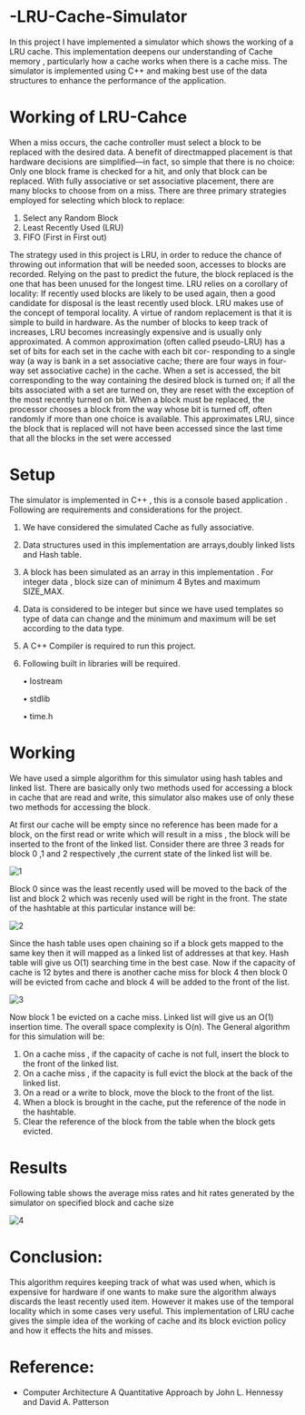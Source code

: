 # -LRU-Cache-Simulator
In this project I have implemented a simulator which shows the working of a LRU cache. This implementation
deepens our understanding of Cache memory , particularly how a cache works when there is a cache miss. The simulator
is implemented using C++ and making best use of the data structures to enhance the performance of the application.

# Working of LRU-Cahce
When a miss occurs, the cache controller must select a block to be replaced with the desired data. A benefit of directmapped placement is that hardware decisions are simplified—in fact, so simple that there is no choice: Only one block
frame is checked for a hit, and only that block can be replaced. With fully associative or set associative placement, there
are many blocks to choose from on a miss. There are three primary strategies employed for selecting which block to
replace:

1. Select any Random Block
2. Least Recently Used (LRU)
3. FIFO (First in First out)

The strategy used in this project is LRU, in order to reduce the chance of throwing out information that will be needed
soon, accesses to blocks are recorded. Relying on the past to predict the future, the block replaced is the one that has been
unused for the longest time. LRU relies on a corollary of locality: If recently used blocks are likely to be used again, then
a good candidate for disposal is the least recently used block. LRU makes use of the concept of temporal locality.
A virtue of random replacement is that it is simple to build in hardware. As the number of blocks to keep track of
increases, LRU becomes increasingly expensive and is usually only approximated. A common approximation (often
called pseudo-LRU) has a set of bits for each set in the cache with each bit cor- responding to a single way (a way is bank
in a set associative cache; there are four ways in four-way set associative cache) in the cache. When a set is accessed, the
bit corresponding to the way containing the desired block is turned on; if all the bits associated with a set are turned on,
they are reset with the exception of the most recently turned on bit. When a block must be replaced, the processor chooses
a block from the way whose bit is turned off, often randomly if more than one choice is available. This approximates
LRU, since the block that is replaced will not have been accessed since the last time that all the blocks in the set were
accessed

# Setup
The simulator is implemented in C++ , this is a console based application . Following are requirements and
considerations for the project.
1. We have considered the simulated Cache as fully associative.
2. Data structures used in this implementation are arrays,doubly linked lists and Hash table.
3. A block has been simulated as an array in this implementation . For integer data , block size can of minimum 4
Bytes and maximum SIZE_MAX.
4. Data is considered to be integer but since we have used templates so type of data can change and the minimum
and maximum will be set according to the data type.
5. A C++ Compiler is required to run this project.
6. Following built in libraries will be required.
  
    • Iostream
  
    • stdlib
  
    • time.h

# Working
We have used a simple algorithm for this simulator using hash tables and linked list. There are basically only two
methods used for accessing a block in cache that are read and write, this simulator also makes use of only these two
methods for accessing the block.

At first our cache will be empty since no reference has been made for a block, on the first read or write which will result
in a miss , the block will be inserted to the front of the linked list. Consider there are three 3 reads for block 0 ,1 and 2
respectively ,the current state of the linked list will be.

![1](https://user-images.githubusercontent.com/50051546/91594577-8fbd0480-e97b-11ea-93e8-44a3d928595f.png)

Block 0 since was the least recently used will be moved to the back of the list and block 2 which was recenly used will
be right in the front. The state of the hashtable at this particular instance will be:

![2](https://user-images.githubusercontent.com/50051546/91594668-b54a0e00-e97b-11ea-98c8-8bc08ed49b96.png)

Since the hash table uses open chaining so if a block gets mapped to the same key then it will mapped as a linked list of
addresses at that key. Hash table will give us O(1) searching time in the best case. Now if the capacity of cache is 12
bytes and there is another cache miss for block 4 then block 0 will be evicted from cache and block 4 will be added to
the front of the list.

![3](https://user-images.githubusercontent.com/50051546/91594809-efb3ab00-e97b-11ea-9271-81fee8106fdc.png)

Now block 1 be evicted on a cache miss. Linked list will give us an O(1) insertion time.
The overall space complexity is O(n). The General algorithm for this simulation will be:

1. On a cache miss , if the capacity of cache is not full, insert the block to the front of the linked list.
2. On a cache miss , if the capacity is full evict the block at the back of the linked list.
3. On a read or a write to block, move the block to the front of the list.
4. When a block is brought in the cache, put the reference of the node in the hashtable.
5. Clear the reference of the block from the table when the block gets evicted.

# Results
Following table shows the average miss rates and hit rates generated by the simulator on specified block and cache
size

![4](https://user-images.githubusercontent.com/50051546/91595299-c3e4f500-e97c-11ea-9065-473d95f1d9a0.png)

# Conclusion:

This algorithm requires keeping track of what was used when, which is expensive for hardware if one wants to make
sure the algorithm always discards the least recently used item. However it makes use of the temporal locality which
in some cases very useful. This implementation of LRU cache gives the simple idea of the working of cache and its
block eviction policy and how it effects the hits and misses.

# Reference:
- Computer Architecture A Quantitative Approach by John L. Hennessy and David A. Patterson





